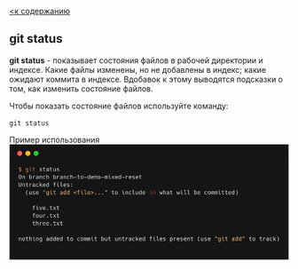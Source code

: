 [<к содержанию](./readme.md)

## git status

**git status** - показывает состояния файлов в рабочей директории и индексе.
Какие файлы изменены, но не добавлены в индекс; какие ожидают коммита в индексе. Вдобавок к этому выводятся подсказки о том, как изменить состояние файлов.

Чтобы показать состояние файлов используйте команду:

```bash=
git status
```
Пример использования
![status](./assets/status.png)
